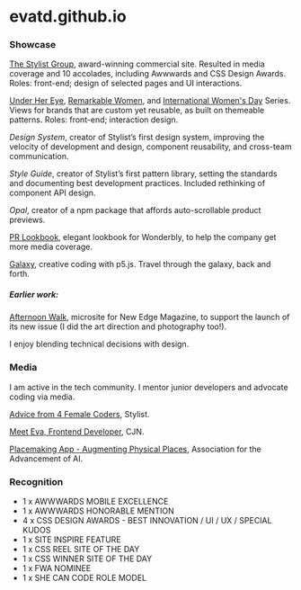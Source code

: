 # evatd.github.io

### Showcase 

[The Stylist Group](https://www.thestylistgroup.com/), award-winning commercial site. Resulted in media coverage and 10 accolades, including Awwwards and CSS Design Awards. Roles: front-end; design of selected pages and UI interactions.

[Under Her Eye](https://www.stylist.co.uk/series/under-her-eye), [Remarkable Women](https://www.stylist.co.uk/series/remarkable-women), and [International Women's Day](https://www.stylist.co.uk/series/international-womens-day) Series. Views for brands that are custom yet reusable, as built on themeable patterns. Roles: front-end; interaction design.

*Design System*, creator of Stylist’s first design system, improving the velocity of development and design, component reusability, and cross-team communication.

*Style Guide*, creator of Stylist’s first pattern library, setting the standards and documenting best development practices. Included rethinking of component API design.

*Opal*, creator of a npm  package that affords auto-scrollable product previews.

[PR Lookbook](https://pr.wonderbly.com/), elegant lookbook for Wonderbly, to help the company get more media coverage.

[Galaxy](https://evatd.github.io/galaxy/), creative coding with p5.js. Travel through the galaxy, back and forth.

##### Earlier work:
[Afternoon Walk](https://evatd.github.io/afternoon-walk/), microsite for New Edge Magazine, to support the launch of its new issue (I did the art direction and photography too!).
 
I enjoy blending technical decisions with design.

### Media

I am active in the tech community. I mentor junior developers and advocate coding via media.

[Advice from 4 Female Coders](https://www.stylist.co.uk/visible-women/women-in-tech-development-website-shortlist-media-gender-diversity/212864), Stylist.

[Meet Eva, Frontend Developer](https://clarisse-jn.com/meet-eva-front-end-developer-at-stylist-magazine/), CJN.

[Placemaking App - Augmenting Physical Places](https://www.aaai.org/ocs/index.php/ICWSM/ICWSM15/paper/viewFile/10650/10543), Association for the Advancement of AI.


### Recognition
- 1 x AWWWARDS MOBILE EXCELLENCE
- 1 x AWWWARDS HONORABLE MENTION
- 4 x CSS DESIGN AWARDS - BEST INNOVATION / UI / UX / SPECIAL KUDOS
- 1 x SITE INSPIRE FEATURE
- 1 x CSS REEL SITE OF THE DAY
- 1 x CSS WINNER SITE OF THE DAY
- 1 x FWA NOMINEE
- 1 x SHE CAN CODE ROLE MODEL
